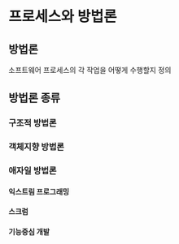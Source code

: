 # 프로세스와 방법론
## 방법론
소프트웨어 프로세스의 각 작업을 어떻게 수행할지 정의

## 방법론 종류
### 구조적 방법론
### 객체지향 방법론
### 애자일 방법론
#### 익스트림 프로그래밍
#### 스크럼
#### 기능중심 개발
